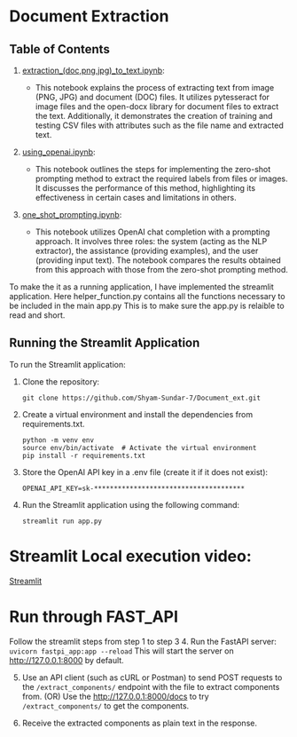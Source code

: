 # Document Extraction 

## Table of Contents

1. [extraction_(doc,png,jpg)_to_text.ipynb](extraction_(doc,png,jpg)_to_text.ipynb):
   - This notebook explains the process of extracting text from image (PNG, JPG) and document (DOC) files. It utilizes pytesseract for image files and the open-docx library for document files to extract the text. Additionally, it demonstrates the creation of training and testing CSV files with attributes such as the file name and extracted text.

2. [using_openai.ipynb](using_openai.ipynb):
   - This notebook outlines the steps for implementing the zero-shot prompting method to extract the required labels from files or images. It discusses the performance of this method, highlighting its effectiveness in certain cases and limitations in others.

3. [one_shot_prompting.ipynb](one_shot_prompting.ipynb):
   - This notebook utilizes OpenAI chat completion with a prompting approach. It involves three roles: the system (acting as the NLP extractor), the assistance (providing examples), and the user (providing input text). The notebook compares the results obtained from this approach with those from the zero-shot prompting method.

To make the it as a running application, I have implemented the streamlit application.
Here helper_function.py contains all the functions necessary to be included in the main app.py
This is to make sure the app.py is relaible to read and short.


## Running the Streamlit Application

To run the Streamlit application:

1. Clone the repository:
   ```
   git clone https://github.com/Shyam-Sundar-7/Document_ext.git
   ```

2. Create a virtual environment and install the dependencies from requirements.txt.

    ```
    python -m venv env
    source env/bin/activate  # Activate the virtual environment
    pip install -r requirements.txt
    ```

3. Store the OpenAI API key in a .env file (create it if it does not exist):

    ```
    OPENAI_API_KEY=sk-**************************************
    ```

4. Run the Streamlit application using the following command:

    ```
    streamlit run app.py
    ```

# Streamlit Local execution video:
[Streamlit](https://github.com/Shyam-Sundar-7/Document_ext/assets/101181076/b7c3dc7f-da64-4e54-a158-2bbdddca0a3d)


# Run through FAST_API

Follow the streamlit steps from step 1 to step 3
4. Run the FastAPI server:
    ```
    uvicorn fastpi_app:app --reload
    ```
   This will start the server on http://127.0.0.1:8000 by default. 

5. Use an API client (such as cURL or Postman) to send POST requests to the `/extract_components/` endpoint with the file to extract components from. (OR)
   Use the http://127.0.0.1:8000/docs to try `/extract_components/` to get the components.

6. Receive the extracted components as plain text in the response.
